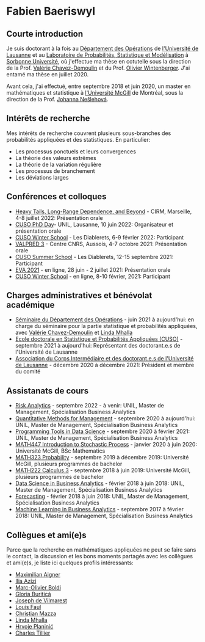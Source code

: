 # Fabien Baeriswyl

## Courte introduction 

Je suis doctorant à la fois au [Département des Opérations](https://www.unil.ch/do/fr/home.html) de [l'Université de Lausanne](https://www.unil.ch) et au [Laboratoire de Probabilités, Statistique et Modélisation](https://www.lpsm.paris) à [Sorbonne Université](https://www.sorbonne-universite.fr), où j'effectue ma thèse en cotutelle sous la direction de la Prof. [Valérie Chavez-Demoulin](https://hecnet.unil.ch/hec/recherche/fiche?pnom=vchavez&dyn_lang=fr) et du Prof. [Olivier Wintenberger](http://wintenberger.fr). J'ai entamé ma thèse en juillet 2020. 

Avant cela, j'ai effectué, entre septembre 2018 et juin 2020, un master en mathématiques et statistique à [l'Université McGill](https://www.mcgill.ca/mathstat/) de Montréal, sous la direction de la Prof. [Johanna Nešlehová](https://www.math.mcgill.ca/neslehova/). 

## Intérêts de recherche 

Mes intérêts de recherche couvrent plusieurs sous-branches des probabilités appliquées et des statistiques. En particulier: 

- Les processus ponctuels et leurs convergences 
- La théorie des valeurs extrêmes
- La théorie de la variation régulière 
- Les processus de branchement 
- Les déviations larges 

## Conférences et colloques 

- [Heavy Tails, Long-Range Dependence, and Beyond](https://conferences.cirm-math.fr/2633.html) - CIRM, Marseille, 4-8 juillet 2022: Présentation orale
- [CUSO PhD Day](https://statistique.cuso.ch/?id=2688&tx_displaycontroller[showUid]=6254)- UNIL, Lausanne, 10 juin 2022: Organisateur et présentation orale 
- [CUSO Winter School](https://statistique.cuso.ch/?id=2688&tx_displaycontroller[showUid]=6252) - Les Diablerets, 6-9 février 2022: Participant 
- [VALPRED 3](http://wintenberger.fr/VALPRED.html) - Centre CNRS, Aussois, 4-7 octobre 2021: Présentation orale 
- [CUSO Summer School](https://statistique.cuso.ch/?id=2688&tx_displaycontroller[showUid]=5459) - Les Diablerets, 12-15 septembre 2021: Participant 
- [EVA 2021](https://www.maths.ed.ac.uk/school-of-mathematics/eva-2021/program) - en ligne, 28 juin - 2 juillet 2021: Présentation orale 
- [CUSO Winter School](https://statistique.cuso.ch/?id=2688&tx_displaycontroller[showUid]=5460) - en ligne, 8-10 février, 2021: Participant 

## Charges administratives et bénévolat académique

- [Séminaire du Département des Opérations](https://www.unil.ch/do/fr/home.html) - juin 2021 à aujourd'hui: en charge du séminaire pour la partie statistique et probabilités appliquées, avec [Valérie Chavez-Demoulin](https://hecnet.unil.ch/hec/recherche/fiche?pnom=vchavez&dyn_lang=fr) et [Linda Mhalla](https://lindamhalla.netlify.app) 
- [Ecole doctorale en Statistique et Probabilités Appliquées (CUSO)](https://statistique.cuso.ch/accueil) - septembre 2021 à aujourd'hui: Représentant des doctorant.e.s de l'Université de Lausanne 
- [Association du Corps Intermédiaire et des doctorant.e.s de l'Université de Lausanne](https://wp.unil.ch/acidul/) - décembre 2020 à décembre 2021: Président et membre du comité

## Assistanats de cours 

- [Risk Analytics](https://hecnet.unil.ch/hec/syllabus/descriptif/2549) - septembre 2022 - à venir: UNIL, Master de Management, Spécialisation Business Analytics 
- [Quantitative Methods for Management](https://hecnet.unil.ch/hec/syllabus/descriptif/2220) - septembre 2020 à aujourd'hui: UNIL, Master de Management, Spécialisation Business Analytics 
- [Programming Tools in Data Science](https://hecnet.unil.ch/hec/syllabus/descriptif/2363?dyn_lang=fr) - septembre 2020 à février 2021: UNIL, Master de Management, Spécialisation Business Analytics 
- [MATH447 Introduction to Stochastic Process](https://www.mcgill.ca/study/2021-2022/courses/math-447) - janvier 2020 à juin 2020: Université McGill, BSc Mathematics 
- [MATH323 Probability](https://www.mcgill.ca/study/2021-2022/courses/math-323) - septembre 2019 à décembre 2019: Université McGill, plusieurs programmes de bachelor
- [MATH222 Calculus 3](https://www.mcgill.ca/study/2021-2022/courses/math-222) - septembre 2018 à juin 2019: Université McGill, plusieurs programmes de bachelor
- [Data Science in Business Analytics](https://hecnet.unil.ch/hec/syllabus/descriptif/2284?dyn_lang=fr) - février 2018 à juin 2018: UNIL, Master de Management, Spécialisation Business Analytics 
- [Forecasting](https://hecnet.unil.ch/hec/syllabus/descriptif/2362) - février 2018 à juin 2018: UNIL, Master de Management, Spécialisation Business Analytics 
- [Machine Learning in Business Analytics](https://hecnet.unil.ch/hec/syllabus/descriptif/2600?dyn_lang=fr) - septembre 2017 à février 2018: UNIL, Master de Management, Spécialisation Business Analytics 


## Collègues et ami(e)s 

Parce que la recherche en mathématiques appliquées ne peut se faire sans le contact, la discussion et les bons moments partagés avec les collègues et ami(e)s, je liste ici quelques profils intéressants: 

- [Maximilian Aigner](http://aignerstat.ch)
- [Ilia Azizi](https://iliaazizi.netlify.app) 
- [Marc-Olivier Boldi](https://applicationspub.unil.ch/interpub/noauth/php/Un/UnPers.php?PerNum=1073453&LanCode=37&menu=coord)
- [Gloria Buriticá](https://gburitica.github.io)
- [Joseph de Vilmarest](https://josephdevilmarest.github.io)
- [Louis Faul]([https://www.unifr.ch/math/fr/department/staff/list/people/346786/46dd1?fbclid=IwAR0xLxmYLP8rA9jHVJhJnCv0J4zndGq2pQIsTEzImTEX6NNciyxjk-kpU9Q](https://www.unifr.ch/math/fr/department/staff/list/people/346786/46dd1))
- [Christian Mazza](https://www.sib.swiss/christian-mazza-group) 
- [Linda Mhalla](https://lindamhalla.netlify.app)
- [Hrvoje Planinić](https://www.pmf.unizg.hr/math/en/hrvoje.planinic)
- [Charles Tillier](http://tillier.perso.math.cnrs.fr)
